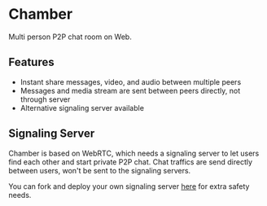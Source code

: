 # Chamber

Multi person P2P chat room on Web.

## Features

- Instant share messages, video, and audio between multiple peers
- Messages and media stream are sent between peers directly, not through server
- Alternative signaling server available

## Signaling Server

Chamber is based on WebRTC, which needs a signaling server to let users find each other and start private P2P chat. Chat traffics are send directly between users, won't be sent to the signaling servers.

You can fork and deploy your own signaling server [here](packages/signaling) for extra safety needs.
